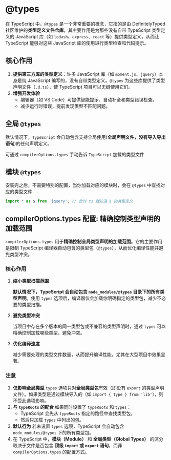 # @types

在 TypeScript 中，`@types` 是一个非常重要的概念，它指的是由 DefinitelyTyped 社区维护的**类型定义文件仓库**，其主要作用是为那些没有自带 TypeScript 类型定义的 JavaScript 库（如 `lodash`、`express`、`react` 等）提供类型定义，从而让 TypeScript 能够对这些 JavaScript 库的使用进行类型检查和代码提示。

## 核心作用

1. **提供第三方库的类型定义**：许多 JavaScript 库（如 `moment.js`、`jquery`）本身是纯 JavaScript 编写的，没有自带类型定义。`@types` 为这些库提供了类型声明文件（`.d.ts`），使 TypeScript 项目可以无缝使用它们。
2. **增强开发体验**
   - 编辑器（如 VS Code）可提供智能提示、自动补全和类型错误检查。
   - 减少运行时错误，提前发现类型不匹配问题。

## 全局 `@types`

默认情况下，`TypeScript` 会自动包含支持全局使用(**全局声明文件，没有导入导出语句**)的任何声明定义。

可通过 `compilerOptions.types` 手动告诉 `TypeScript` 加载的类型文件

##  模块 `@types`

安装完之后，不需要特别的配置，当你加载对应的模块时，会在 `@types` 中查找对应的类型文件

```typescript
import * as $ from 'jquery'; // 此时 ts 就知道 $ 的类型定义
```

## compilerOptions.types 配置: 精确控制类型声明的加载范围

`compilerOptions.types` 用于**精确控制全局类型声明的加载范围**。它的主要作用是限制 TypeScript 编译器自动包含的类型包（`@types`），从而优化编译性能并避免类型冲突。

### 核心作用

1. **缩小类型扫描范围**

   **默认情况下，TypeScript 会自动包含 `node_modules/@types` 目录下的所有类型声明**。使用 `types` 选项后，编译器仅会加载你明确指定的类型包，减少不必要的类型扫描。

2. **避免类型冲突**

   当项目中存在多个版本的同一类型包或不兼容的类型声明时，通过 `types` 可以精确控制加载哪些类型，避免冲突。

3. **优化编译速度**

   减少需要处理的类型文件数量，从而提升编译性能，尤其在大型项目中效果显著。

### 注意

1. **仅影响全局类型**
   `types` 选项只对**全局类型包**有效（即没有 `export` 的类型声明文件）。如果类型是通过模块导入的（如 `import { Type } from 'lib'`），则不受此选项影响。
2. **与 `typeRoots` 的配合**
   如果同时设置了 `typeRoots` 和 `types`：
   - TypeScript 会先从 `typeRoots` 指定的路径中查找类型包。
   - 然后只加载 `types` 中列出的包。
3. **默认行为**
   若未设置 `types` 选项，TypeScript 会自动包含 `node_modules/@types` 下的所有类型包。
4. 在 TypeScript 中，**模块（Module）** 和 **全局类型（Global Types）** 的区分取决于文件是否包含 **顶级 `import` 或 `export` 语句**，而非 `compilerOptions.types` 的配置方式。